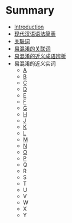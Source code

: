 # Summary

* [Introduction](README.md)
* [现代汉语语法简表](xian-dai-han-yu-yu-fa-jian-biao.md)
* [关联词](guan-lian-ci.md)
* [易混淆的关联词](yi-hun-yao-de-guan-lian-ci.md)
* [易混淆的近义成语辨析](yi-hun-yao-de-jin-yi-cheng-yu-bian-xi.md)
* 易混淆的近义实词
  * [A](a.md)
  * [B](b.md)
  * [C](c.md)
  * [D](d.md)
  * [E](e.md)
  * [F](f.md)
  * [G](g.md)
  * [H](h.md)
  * [J](j.md)
  * [K](k.md)
  * [L](l.md)
  * [M](m.md)
  * [N](n.md)
  * [O](o.md)
  * [P](p.md)
  * Q
  * R
  * S
  * T
  * U
  * V
  * W
  * X
  * Y

